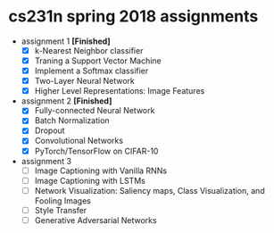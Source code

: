 # cs231n spring 2018 assignments

- assignment 1 **[Finished]**
  - [x] k-Nearest Neighbor classifier
  - [x] Traning a Support Vector Machine
  - [x] Implement a Softmax classifier
  - [x] Two-Layer Neural Network
  - [x] Higher Level Representations: Image Features

- assignment 2 **[Finished]**
  - [x] Fully-connected Neural Network
  - [x] Batch Normalization
  - [x] Dropout
  - [x] Convolutional Networks
  - [x] PyTorch/TensorFlow on CIFAR-10

- assignment 3 
  - [ ] Image Captioning with Vanilla RNNs
  - [ ] Image Captioning with LSTMs
  - [ ] Network Visualization: Saliency maps, Class Visualization, and Fooling Images
  - [ ] Style Transfer
  - [ ] Generative Adversarial Networks
